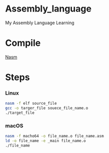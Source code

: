 # Assembly_language
My Assembly Language Learning

# Compile 
[Nasm](https://www.nasm.us/)

# Steps
### Linux
```bash
nasm -f elf source_file
gcc -o targer_file souece_file_name.o
./target_file
```

### macOS
```bash
nasm -f macho64 -o file_name.o file_name.asm
ld -o file_name -e _main file_name.o
./file_name
```
